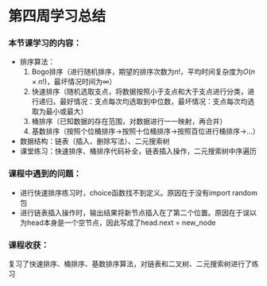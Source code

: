 # 第四周学习总结
### 本节课学习的内容：
- 排序算法：
  1. Bogo排序（进行随机排序，期望的排序次数为$n!$，平均时间复杂度为$O(n\times n!)$，最坏情况时间为$\infty$）
  2. 快速排序（随机选取支点，将数据按照小于支点和大于支点进行分类，进行递归，最好情况：支点每次均选取到中位数，最坏情况：支点每次均选取为最小或最大）
  3. 桶排序（已知数据的存在范围，对数据进行一一映射，再合并）
  4. 基数排序（按照个位桶排序->按照十位桶排序->按照百位进行桶排序->...）
- 数据结构：链表（插入、删除写法）、二元搜索树
- 课堂练习：快速排序、桶排序代码补全，链表插入操作，二元搜索树中序遍历

### 课程中遇到的问题：
- 进行快速排序练习时，choice函数找不到定义。原因在于没有import random包
- 进行链表插入操作时，输出结果将新节点插入在了第二个位置。原因在于误以为head本身是一个空节点，因此写成了head.next = new_node

### 课程收获：
复习了快速排序、桶排序、基数排序算法，对链表和二叉树、二元搜索树进行了练习
